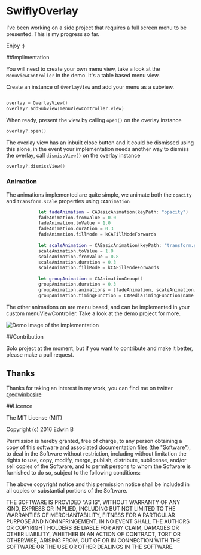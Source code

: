 # SwiflyOverlay

I've been working on a side project that requires a full screen menu to be presented. This is my progress so far. 

Enjoy :) 

##Implimentation

You will need to create your own menu view, take a look at the `MenuViewController` in the demo. It's a table based menu view.

Create an instance of `OverlayView` and add your menu as a subview.

```swift

overlay = OverlayView()
overlay?.addSubview(menuViewController.view)
```
When ready, present the view by calling `open()` on the overlay instance

```swift
overlay?.open()
```

The overlay view has an inbuilt close button and it could be dismissed using this alone, in the event your implementation needs another way to dismiss the overlay, call `dismissView()` on the overlay instance

```swift
overlay?.dismissView()
```

### Animation

The animations implemented are quite simple, we animate both the `opacity` and `transform.scale` properties using `CAAnimation`

```swift
            let fadeAnimation = CABasicAnimation(keyPath: "opacity")
            fadeAnimation.fromValue = 0.0
            fadeAnimation.toValue = 1.0
            fadeAnimation.duration = 0.3
            fadeAnimation.fillMode = kCAFillModeForwards
            
            let scaleAnimation = CABasicAnimation(keyPath: "transform.scale")
            scaleAnimation.toValue = 1.0
            scaleAnimation.fromValue = 0.8
            scaleAnimation.duration = 0.3
            scaleAnimation.fillMode = kCAFillModeForwards
            
            let groupAnimation = CAAnimationGroup()
            groupAnimation.duration = 0.3
            groupAnimation.animations = [fadeAnimation, scaleAnimation]
            groupAnimation.timingFunction = CAMediaTimingFunction(name: kCAMediaTimingFunctionEaseInEaseOut)

```

The other animations on are menu based, and can be implemented in your custom menuViewController. Take a look at the demo project for more.

![Demo image of the implementation][demo]

##Contribution

Solo project at the moment, but if you want to contribute and make it better, please make a pull request.

## Thanks

Thanks for taking an interest in my work, you can find me on twitter [@edwinbosire](www.twitter.com/edwinbosire)

##Licence 

The MIT License (MIT)

Copyright (c) 2016 Edwin B

Permission is hereby granted, free of charge, to any person obtaining a copy
of this software and associated documentation files (the "Software"), to deal
in the Software without restriction, including without limitation the rights
to use, copy, modify, merge, publish, distribute, sublicense, and/or sell
copies of the Software, and to permit persons to whom the Software is
furnished to do so, subject to the following conditions:

The above copyright notice and this permission notice shall be included in all
copies or substantial portions of the Software.

THE SOFTWARE IS PROVIDED "AS IS", WITHOUT WARRANTY OF ANY KIND, EXPRESS OR
IMPLIED, INCLUDING BUT NOT LIMITED TO THE WARRANTIES OF MERCHANTABILITY,
FITNESS FOR A PARTICULAR PURPOSE AND NONINFRINGEMENT. IN NO EVENT SHALL THE
AUTHORS OR COPYRIGHT HOLDERS BE LIABLE FOR ANY CLAIM, DAMAGES OR OTHER
LIABILITY, WHETHER IN AN ACTION OF CONTRACT, TORT OR OTHERWISE, ARISING FROM,
OUT OF OR IN CONNECTION WITH THE SOFTWARE OR THE USE OR OTHER DEALINGS IN THE
SOFTWARE.



[demo]: https://github.com/edwinbosire/SwiflyOverlay/blob/master/demo.png "Demo image"
